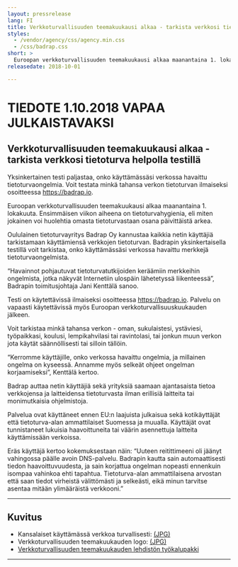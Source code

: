 ```yaml
---
layout: pressrelease
lang: FI
title: Verkkoturvallisuuden teemakuukausi alkaa - tarkista verkkosi tietoturva helpolla testillä
styles:
  - /vendor/agency/css/agency.min.css
  - /css/badrap.css
short: >
  Euroopan verkkoturvallisuuden teemakuukausi alkaa maanantaina 1. lokakuuta. Oululainen tietoturvayritys Badrap Oy kannustaa kaikkia netin käyttäjiä tarkistamaan käyttämiensä verkkojen tietoturvan.
releasedate: 2018-10-01

---
```


# TIEDOTE 1.10.2018 VAPAA JULKAISTAVAKSI

## Verkkoturvallisuuden teemakuukausi alkaa - tarkista verkkosi tietoturva helpolla testillä

Yksinkertainen testi paljastaa, onko käyttämässäsi verkossa havaittu tietoturvaongelmia. Voit testata minkä tahansa verkon tietoturvan ilmaiseksi osoitteessa <https://badrap.io>.

Euroopan verkkoturvallisuuden teemakuukausi alkaa maanantaina 1. lokakuuta. Ensimmäisen viikon aiheena on tietoturvahygienia, eli miten jokainen voi huolehtia omasta tietoturvastaan osana päivittäistä arkea.

Oululainen tietoturvayritys Badrap Oy kannustaa kaikkia netin käyttäjiä tarkistamaan käyttämiensä verkkojen tietoturvan. Badrapin yksinkertaisella testillä voit tarkistaa, onko käyttämässäsi verkossa havaittu merkkejä tietoturvaongelmista.

“Havainnot pohjautuvat tietoturvatutkijoiden keräämiin merkkeihin ongelmista, jotka näkyvät Internetiin ulospäin lähetetyssä liikenteessä”, Badrapin toimitusjohtaja Jani Kenttälä sanoo.

Testi on käytettävissä ilmaiseksi osoitteessa <https://badrap.io>. Palvelu on vapaasti käytettävissä myös Euroopan verkkoturvallisuuskuukauden jälkeen.

Voit tarkistaa minkä tahansa verkon - oman, sukulaistesi, ystäviesi, työpaikkasi, koulusi, lempikahvilasi tai ravintolasi, tai jonkun muun verkon jota käytät säännöllisesti tai silloin tällöin.

“Kerromme käyttäjille, onko verkossa havaittu ongelmia, ja millainen ongelma on kyseessä. Annamme myös selkeät ohjeet ongelman korjaamiseksi”, Kenttälä kertoo.

Badrap auttaa netin käyttäjiä sekä yrityksiä saamaan ajantasaista tietoa verkkojensa ja laitteidensa tietoturvasta ilman erillisiä laitteita tai monimutkaisia ohjelmistoja.

Palvelua ovat käyttäneet ennen EU:n laajuista julkaisua sekä kotikäyttäjät että tietoturva-alan ammattilaiset Suomessa ja muualla. Käyttäjät ovat tunnistaneet lukuisia haavoittuneita tai väärin asennettuja laitteita käyttämissään verkoissa.

Eräs käyttäjä kertoo kokemuksestaan näin: “Uuteen reitittimeeni oli jäänyt vahingossa päälle avoin DNS-palvelu. Badrapin kautta sain automaattisesti tiedon haavoittuvuudesta, ja sain korjattua ongelman nopeasti ennenkuin isompaa vahinkoa ehti tapahtua. Tietoturva-alan ammattilaisena arvostan että saan tiedot virheistä välittömästi ja selkeästi, eikä minun tarvitse asentaa mitään ylimääräistä verkkooni.”

----

## Kuvitus

* Kansalaiset käyttämässä verkkoa turvallisesti: [(JPG)](/press/cartoon.jpg)
* Verkkoturvallisuuden teemakuukauden logo: [(JPG)](https://cybersecuritymonth.eu/press-campaign-toolbox/visual-identity/ecsm-logos/fi-ecsm-logo.jpg)
* [Verkkoturvallisuuden teemakuukauden lehdistön työkalupakki](https://cybersecuritymonth.eu/press-campaign-toolbox)

----
